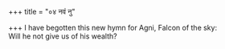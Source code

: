 +++
title = "०४ नवं नु"

+++
I have begotten this new hymn for Agni, Falcon of the sky:  
     Will he not give us of his wealth?